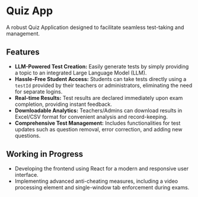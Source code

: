 # Quiz App

A robust Quiz Application designed to facilitate seamless test-taking and management.

## Features

* **LLM-Powered Test Creation:** Easily generate tests by simply providing a topic to an integrated Large Language Model (LLM).
* **Hassle-Free Student Access:** Students can take tests directly using a `testId` provided by their teachers or administrators, eliminating the need for separate logins.
* **Real-time Results:** Test results are declared immediately upon exam completion, providing instant feedback.
* **Downloadable Analytics:** Teachers/Admins can download results in Excel/CSV format for convenient analysis and record-keeping.
* **Comprehensive Test Management:** Includes functionalities for test updates such as question removal, error correction, and adding new questions.

## Working in Progress

* Developing the frontend using React for a modern and responsive user interface.
* Implementing advanced anti-cheating measures, including a video processing element and single-window tab enforcement during exams.
